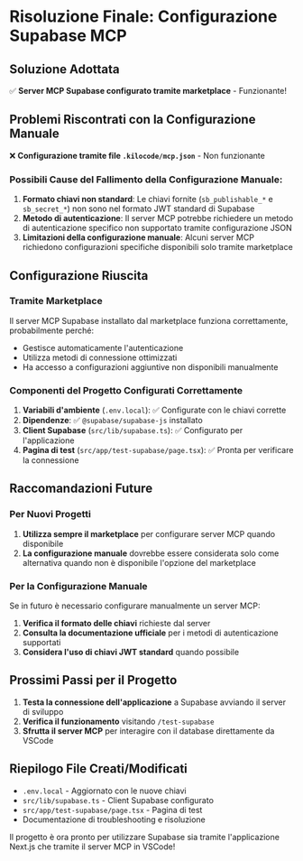 # Risoluzione Finale: Configurazione Supabase MCP

## Soluzione Adottata
✅ **Server MCP Supabase configurato tramite marketplace** - Funzionante!

## Problemi Riscontrati con la Configurazione Manuale
❌ **Configurazione tramite file `.kilocode/mcp.json`** - Non funzionante

### Possibili Cause del Fallimento della Configurazione Manuale:
1. **Formato chiavi non standard**: Le chiavi fornite (`sb_publishable_*` e `sb_secret_*`) non sono nel formato JWT standard di Supabase
2. **Metodo di autenticazione**: Il server MCP potrebbe richiedere un metodo di autenticazione specifico non supportato tramite configurazione JSON
3. **Limitazioni della configurazione manuale**: Alcuni server MCP richiedono configurazioni specifiche disponibili solo tramite marketplace

## Configurazione Riuscita

### Tramite Marketplace
Il server MCP Supabase installato dal marketplace funziona correttamente, probabilmente perché:
- Gestisce automaticamente l'autenticazione
- Utilizza metodi di connessione ottimizzati
- Ha accesso a configurazioni aggiuntive non disponibili manualmente

### Componenti del Progetto Configurati Correttamente
1. **Variabili d'ambiente** (`.env.local`): ✅ Configurate con le chiavi corrette
2. **Dipendenze**: ✅ `@supabase/supabase-js` installato
3. **Client Supabase** (`src/lib/supabase.ts`): ✅ Configurato per l'applicazione
4. **Pagina di test** (`src/app/test-supabase/page.tsx`): ✅ Pronta per verificare la connessione

## Raccomandazioni Future

### Per Nuovi Progetti
1. **Utilizza sempre il marketplace** per configurare server MCP quando disponibile
2. **La configurazione manuale** dovrebbe essere considerata solo come alternativa quando non è disponibile l'opzione del marketplace

### Per la Configurazione Manuale
Se in futuro è necessario configurare manualmente un server MCP:
1. **Verifica il formato delle chiavi** richieste dal server
2. **Consulta la documentazione ufficiale** per i metodi di autenticazione supportati
3. **Considera l'uso di chiavi JWT standard** quando possibile

## Prossimi Passi per il Progetto
1. **Testa la connessione dell'applicazione** a Supabase avviando il server di sviluppo
2. **Verifica il funzionamento** visitando `/test-supabase`
3. **Sfrutta il server MCP** per interagire con il database direttamente da VSCode

## Riepilogo File Creati/Modificati
- `.env.local` - Aggiornato con le nuove chiavi
- `src/lib/supabase.ts` - Client Supabase configurato
- `src/app/test-supabase/page.tsx` - Pagina di test
- Documentazione di troubleshooting e risoluzione

Il progetto è ora pronto per utilizzare Supabase sia tramite l'applicazione Next.js che tramite il server MCP in VSCode!